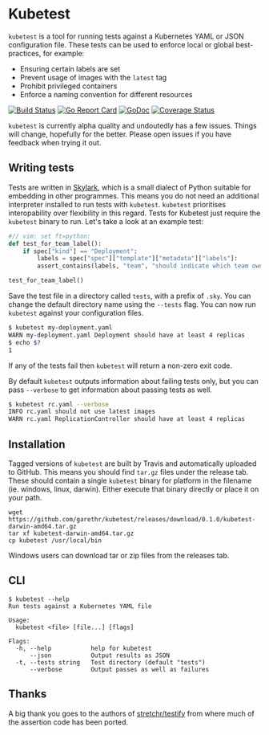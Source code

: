 # Kubetest

`kubetest` is a tool for running tests against a Kubernetes YAML or JSON configuration file.
These tests can be used to enforce local or global best-practices, for example:

* Ensuring certain labels are set
* Prevent usage of images with the `latest` tag
* Prohibit privileged containers
* Enforce a naming convention for different resources

[![Build
Status](https://travis-ci.org/garethr/kubetest.svg)](https://travis-ci.org/garethr/kubetest)
[![Go Report
Card](https://goreportcard.com/badge/github.com/garethr/kubetest)](https://goreportcard.com/report/github.com/garethr/kubetest)
[![GoDoc](https://godoc.org/github.com/garethr/kubetest?status.svg)](https://godoc.org/github.com/garethr/kubetest)
[![Coverage
Status](https://coveralls.io/repos/github/garethr/kubetest/badge.svg?branch=master)](https://coveralls.io/github/garethr/kubetest?branch=master)


`kubetest` is currently alpha quality and undoutedly has a few issues. Things will change, hopefully for the better. Please open issues if you have feedback when trying it out.


## Writing tests

Tests are written in [Skylark](https://github.com/google/skylark), which is a small dialect of Python suitable for embedding in other programmes. This means you do not need an additional interpreter installed to run tests with `kubetest`. `kubetest` prioritises interopability over flexibility in this regard. Tests for Kubetest just require the `kubetest` binary to run. Let's take a look at an example test:

```python
#// vim: set ft=python:
def test_for_team_label():
    if spec["kind"] == "Deployment":
        labels = spec["spec"]["template"]["metadata"]["labels"]:
        assert_contains(labels, "team", "should indicate which team owns the deployment")

test_for_team_label()
```

Save the test file in a directory called `tests`, with a prefix of `.sky`. You can change the default directory name using the `--tests` flag. You can now run `kubetest` against your configuration files.

```bash
$ kubetest my-deployment.yaml
WARN my-deployment.yaml Deployment should have at least 4 replicas
$ echo $?
1
``` 

If any of the tests fail then `kubetest` will return a non-zero exit code.

By default `kubetest` outputs information about failing tests only, but you can pass `--verbose` to get information about passing tests as well.

```bash
$ kubetest rc.yaml --verbose 
INFO rc.yaml should not use latest images
WARN rc.yaml ReplicationController should have at least 4 replicas
```
  
## Installation

Tagged versions of `kubetest` are built by Travis and automatically
uploaded to GitHub. This means you should find `tar.gz` files under the
release tab. These should contain a single `kubetest` binary for platform
in the filename (ie. windows, linux, darwin). Either execute that binary
directly or place it on your path.

```
wget
https://github.com/garethr/kubetest/releases/download/0.1.0/kubetest-darwin-amd64.tar.gz
tar xf kubetest-darwin-amd64.tar.gz
cp kubetest /usr/local/bin
```

Windows users can download tar or zip files from the releases tab.


## CLI

```
$ kubetest --help
Run tests against a Kubernetes YAML file

Usage:
  kubetest <file> [file...] [flags]

Flags:
  -h, --help           help for kubetest
      --json           Output results as JSON
  -t, --tests string   Test directory (default "tests")
      --verbose        Output passes as well as failures
```


## Thanks

A big thank you goes to the authors of [stretchr/testify](https://github.com/stretchr/testify/) from where much of the assertion code has been ported. 

